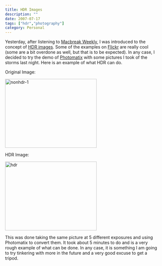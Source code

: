 ```yaml
---
title: HDR Images
description: ""
date: 2007-07-17
tags: ["hdr","photography"]
category: Personal
---
```



Yesterday, after listening to <a href="https://web.archive.org/web/20131211083615/http://www.twit.tv/mbw">Macbreak Weekly</a>, I was introduced to the concept of <a href="https://web.archive.org/web/20131211083615/http://en.wikipedia.org/wiki/High_dynamic_range_imaging">HDR images</a>. Some of the examples on <a href="https://web.archive.org/web/20131211083615/http://www.flickr.com/groups/hdr/">Flickr</a> are really cool (some are a bit overdone as well, but that is to be expected). In any case, I decided to try the demo of <a href="https://web.archive.org/web/20131211083615/http://www.hdrsoft.com/">Photomatix</a> with some pictures I took of the storms last night. Here is an example of what HDR can do.

Original Image:

<a href="https://web.archive.org/web/20131211083615/http://mytungsten.net/wp-content/uploads/2013/11/nonhdr-1_bilmcj.jpg"><img class="alignnone size-medium wp-image-1058" alt="nonhdr-1" src="https://web.archive.org/web/20131211083615im_/http://mytungsten.net/wp-content/uploads/2013/11/nonhdr-1_bilmcj-300x225.jpg" width="300" height="225"></a>

HDR Image:

<a href="https://web.archive.org/web/20131211083615/http://mytungsten.net/wp-content/uploads/2013/11/hdr_a3lidc.jpg"><img class="alignnone size-medium wp-image-1061" alt="hdr" src="https://web.archive.org/web/20131211083615im_/http://mytungsten.net/wp-content/uploads/2013/11/hdr_a3lidc-300x225.jpg" width="300" height="225"></a>

This was done taking the same picture at 5 different exposures and using Photomatix to convert them. It took about 5 minutes to do and is a very rough example of what can be done. In any case, it is something I am going to try tinkering with more in the future and a very good excuse to get a tripod.
